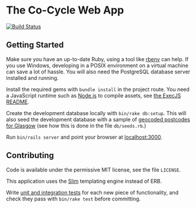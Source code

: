 The Co-Cycle Web App
====================

[![Build Status](https://travis-ci.org/CoCycle/cocycle.svg?branch=master)](https://travis-ci.org/CoCycle/cocycle)

Getting Started
---------------

Make sure you have an up-to-date Ruby, using a tool like [rbenv](https://github.com/sstephenson/rbenv/) can help.  If you use Windows, developing in a POSIX environment on a virtual machine can save a lot of hassle.  You will also need the PostgreSQL database server installed and running.

Install the required gems with `bundle install` in the project route.  You need a JavaScript runtime such as [Node.js](http://nodejs.org) to compile assets, see [the ExecJS README](https://github.com/sstephenson/execjs#readme).

Create the development database locally with `bin/rake db:setup`.  This will also seed the development database with a sample of [geocoded postcodes for Glasgow](http://dashboard.glasgow.gov.uk/ckanstore/files/2014-03-03T20%3A36%3A53.752Z/glasgow-postcodes-geocoded.csv) (see how this is done in the file `db/seeds.rb`.)

Run `bin/rails server` and point your browser at [localhost:3000](http://localhost:3000).

Contributing
------------

Code is available under the permissive MIT license, see the file `LICENSE`.

This application uses the [Slim](http://slim-lang.com) templating engine instead of ERB.

Write [unit and integration tests](http://docs.seattlerb.org/minitest/) for each new piece of functionality, and check they pass with `bin/rake test` before committing.
